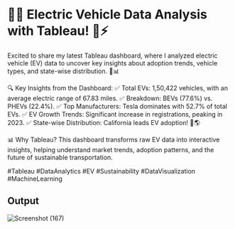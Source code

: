 # **🌱🔋 Electric Vehicle Data Analysis with Tableau! 🚗⚡**

Excited to share my latest Tableau dashboard, where I analyzed electric vehicle (EV) data to uncover key insights about adoption trends, vehicle types, and state-wise distribution. 🚀📊

🔍 Key Insights from the Dashboard:
✅ Total EVs: 1,50,422 vehicles, with an average electric range of 67.83 miles.
✅ Breakdown: BEVs (77.6%) vs. PHEVs (22.4%).
✅ Top Manufacturers: Tesla dominates with 52.7% of total EVs.
✅ EV Growth Trends: Significant increase in registrations, peaking in 2023.
✅ State-wise Distribution: California leads EV adoption! 📍🌎

📊 Why Tableau?
This dashboard transforms raw EV data into interactive insights, helping understand market trends, adoption patterns, and the future of sustainable transportation.

#Tableau #DataAnalytics #EV #Sustainability #DataVisualization #MachineLearning

## **Output**
![Screenshot (167)](https://github.com/user-attachments/assets/df42280e-6e3e-4997-ad26-d3cdf53d2c16)
